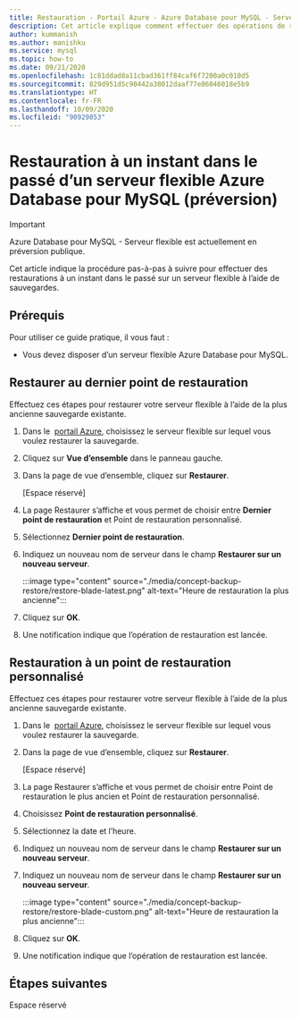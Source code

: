 ```yaml
---
title: Restauration - Portail Azure - Azure Database pour MySQL - Serveur flexible
description: Cet article explique comment effectuer des opérations de restauration dans Azure Database pour MySQL à l’aide du portail Azure.
author: kummanish
ms.author: manishku
ms.service: mysql
ms.topic: how-to
ms.date: 09/21/2020
ms.openlocfilehash: 1c81ddad8a11cbad361ff84caf6f7200a0c010d5
ms.sourcegitcommit: 829d951d5c90442a38012daaf77e86046018e5b9
ms.translationtype: HT
ms.contentlocale: fr-FR
ms.lasthandoff: 10/09/2020
ms.locfileid: "90929853"
---
```

# <a name="point-in-time-restore-of-a-azure-database-for-mysql---flexible-server-preview"></a>Restauration à un instant dans le passé d’un serveur flexible Azure Database pour MySQL (préversion)


> [!IMPORTANT]
> Azure Database pour MySQL - Serveur flexible est actuellement en préversion publique.

Cet article indique la procédure pas-à-pas à suivre pour effectuer des restaurations à un instant dans le passé sur un serveur flexible à l’aide de sauvegardes.

## <a name="prerequisites"></a>Prérequis

Pour utiliser ce guide pratique, il vous faut :

-   Vous devez disposer d’un serveur flexible Azure Database pour MySQL.

## <a name="restore-to-the-latest-restore-point"></a>Restaurer au dernier point de restauration

Effectuez ces étapes pour restaurer votre serveur flexible à l’aide de la plus ancienne sauvegarde existante.

1.  Dans le  [portail Azure](https://portal.azure.com/), choisissez le serveur flexible sur lequel vous voulez restaurer la sauvegarde.

2.  Cliquez sur **Vue d’ensemble** dans le panneau gauche.

3.  Dans la page de vue d’ensemble, cliquez sur **Restaurer**.

    [Espace réservé]

4.  La page Restaurer s’affiche et vous permet de choisir entre **Dernier point de restauration** et Point de restauration personnalisé.

5.  Sélectionnez **Dernier point de restauration**.


6.  Indiquez un nouveau nom de serveur dans le champ **Restaurer sur un nouveau serveur**.

    :::image type="content" source="./media/concept-backup-restore/restore-blade-latest.png" alt-text="Heure de restauration la plus ancienne":::

8.  Cliquez sur **OK**.

9.  Une notification indique que l’opération de restauration est lancée.

## <a name="restoring-to-a-custom-restore-point"></a>Restauration à un point de restauration personnalisé

Effectuez ces étapes pour restaurer votre serveur flexible à l’aide de la plus ancienne sauvegarde existante.

1.  Dans le  [portail Azure](https://portal.azure.com/), choisissez le serveur flexible sur lequel vous voulez restaurer la sauvegarde.

2.  Dans la page de vue d’ensemble, cliquez sur **Restaurer**.

    [Espace réservé]

3.  La page Restaurer s’affiche et vous permet de choisir entre Point de restauration le plus ancien et Point de restauration personnalisé.

4.  Choisissez **Point de restauration personnalisé**.

5.  Sélectionnez la date et l’heure.

6.  Indiquez un nouveau nom de serveur dans le champ **Restaurer sur un nouveau serveur**.

6.  Indiquez un nouveau nom de serveur dans le champ **Restaurer sur un nouveau serveur**. 
   
    :::image type="content" source="./media/concept-backup-restore/restore-blade-custom.png" alt-text="Heure de restauration la plus ancienne":::
 
7.  Cliquez sur **OK**.

8.  Une notification indique que l’opération de restauration est lancée.

## <a name="next-steps"></a>Étapes suivantes

Espace réservé

